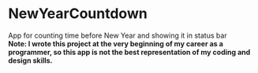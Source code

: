 # NewYearCountdown
App for counting time before New Year and showing it in status bar
<br><b>Note: I wrote this project at the very beginning of my career as a programmer, so this app is not the best representation of my coding and design skills.</b>
